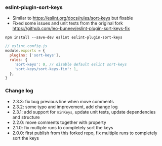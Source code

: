 ### eslint-plugin-sort-keys

- Similar to https://eslint.org/docs/rules/sort-keys but fixable
- Fixed some issues and unit tests from the original fork https://github.com/leo-buneev/eslint-plugin-sort-keys-fix

```
npm install --save-dev eslint eslint-plugin-sort-keys
```

```js
// eslint.config.js
module.exports = {
  plugins: ['sort-keys'],
  rules: {
    'sort-keys': 0, // disable default eslint sort-keys
    'sort-keys/sort-keys-fix': 1,
  },
}
```

### Change log

- 2.3.3: fix bug previous line when move comments
- 2.3.2: some typo and improvement, add change log
- 2.3.1: add support for `minKeys`, update unit tests, update dependencies and structure
- 2.2.0: move comments together with property
- 2.1.0: fix multiple runs to completely sort the keys
- 2.0.0: first publish from this forked repo, fix multiple runs to completely sort the keys
